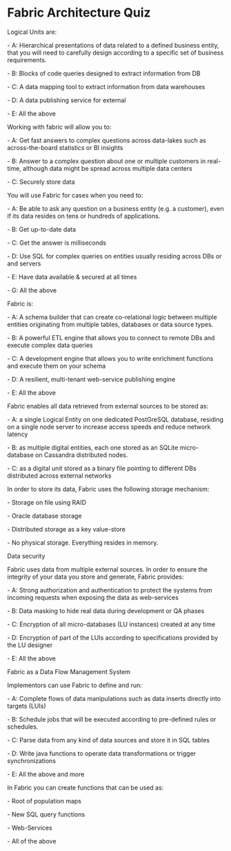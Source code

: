 # Fabric Architecture Quiz

Logical Units are:

\-     A: Hierarchical presentations of data related to a defined business entity, that you will need to carefully design according to a specific set of business requirements.

\-     B: Blocks of code queries designed to extract information from DB  

\-     C: A data mapping tool to extract information from data warehouses

\-     D: A data publishing service for external 

\-     E: All the above

 

Working with fabric will allow you to:

\-     A: Get fast answers to complex questions across data-lakes such as across-the-board statistics or BI insights

\-     B: Answer to a complex question about one or multiple customers in real-time, although data might be spread across multiple data centers

\-     C: Securely store data

 

You will use Fabric for cases when you need to:

\-     A: Be able to ask any question on a business entity (e.g. a customer), even if its data resides on tens or hundreds of applications.

\-     B: Get up-to-date data

\-     C: Get the answer is milliseconds 

\-     D: Use SQL for complex queries on entities usually residing across DBs or and servers

\-     E: Have data available & secured at all times

\-     G: All the above

 

Fabric is:

\-     A: A schema builder that can create co-relational logic between multiple entities originating from multiple tables, databases or data source types.

\-     B: A powerful ETL engine that allows you to connect to remote DBs and execute complex data queries 

\-     C: A development engine that allows you to write enrichment functions and execute them on your schema

\-     D: A resilient, multi-tenant web-service publishing engine 

\-     E: All the above

 

Fabric enables all data retrieved from external sources to be stored as:

\-     A: a single Logical Entity on one dedicated PostGreSQL database, residing on a single node server to increase access speeds and reduce network latency

\-     B: as multiple digital entities, each one stored as an SQLite micro-database on Cassandra distributed nodes.

\-     C: as a digital unit stored as a binary file pointing to different DBs distributed across external networks

 

In order to store its data, Fabric uses the following storage mechanism:

\-     Storage on file using RAID

\-     Oracle database storage

\-     Distributed storage as a key value-store

\-     No physical storage. Everything resides in memory.

 

 

Data security

Fabric uses data from multiple external sources. In order to ensure the integrity of your data you store and generate, Fabric provides:

\-     A: Strong authorization and authentication to protect the systems from incoming requests when exposing the data as web-services 

\-     B: Data masking to hide real data during development or QA phases

\-     C: Encryption of all micro-databases (LU instances) created at any time

\-     D: Encryption of part of the LUIs according to specifications provided by the LU designer 

\-     E: All the above

 

Fabric as a Data Flow Management System

Implementors can use Fabric to define and run:

\-     A: Complete flows of data manipulations such as data inserts directly into targets (LUIs)

\-     B: Schedule jobs that will be executed according to pre-defined rules or schedules.

\-     C: Parse data from any kind of data sources and store it in SQL tables

\-     D: Write java functions to operate data transformations or trigger synchronizations

\-     E: All the above and more 

 

In Fabric you can create functions that can be used as: 

\-     Root of population maps

\-     New SQL query functions

\-     Web-Services

\-     All of the above